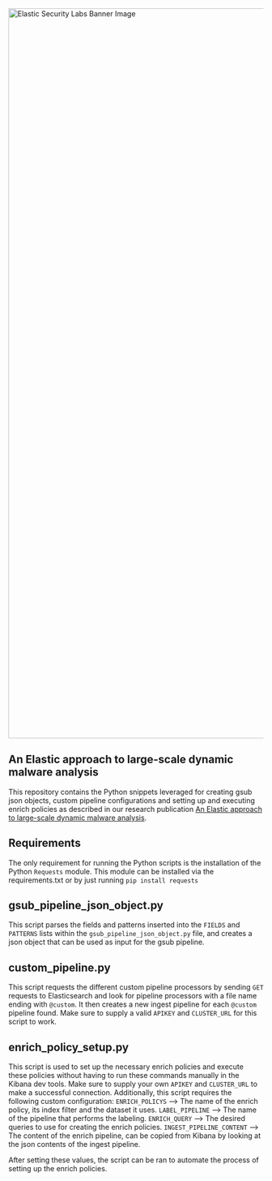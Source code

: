 <img width="1440" alt="Elastic Security Labs Banner Image" src="https://user-images.githubusercontent.com/7442091/234121634-fd2518cf-70cb-4eee-8134-393c1f712bac.png">

## An Elastic approach to large-scale dynamic malware analysis
This repository contains the Python snippets leveraged for creating gsub json objects, custom pipeline configurations and setting up and executing enrich policies as described in our research publication [An Elastic approach to large-scale dynamic malware analysis](https://url.com).

## Requirements
The only requirement for running the Python scripts is the installation of the Python `Requests` module. This module can be installed via the requirements.txt or by just running `pip install requests`

## gsub_pipeline_json_object.py
This script parses the fields and patterns inserted into the `FIELDS` and `PATTERNS` lists within the `gsub_pipeline_json_object.py` file, and creates a json object that can be used as input for the gsub pipeline.

## custom_pipeline.py
This script requests the different custom pipeline processors by sending `GET` requests to Elasticsearch and look for pipeline processors with a file name ending with `@custom`. It then creates a new ingest pipeline for each `@custom` pipeline found. Make sure to supply a valid `APIKEY` and `CLUSTER_URL` for this script to work.

## enrich_policy_setup.py
This script is used to set up the necessary enrich policies and execute these policies without having to run these commands manually in the Kibana dev tools. Make sure to supply your own `APIKEY` and `CLUSTER_URL` to make a successful connection. Additionally, this script requires the following custom configuration:
`ENRICH_POLICYS` --> The name of the enrich policy, its index filter and the dataset it uses.
`LABEL_PIPELINE` --> The name of the pipeline that performs the labeling.
`ENRICH_QUERY` --> The desired queries to use for creating the enrich policies.
`INGEST_PIPELINE_CONTENT` --> The content of the enrich pipeline, can be copied from Kibana by looking at the json contents of the ingest pipeline.

After setting these values, the script can be ran to automate the process of setting up the enrich policies. 